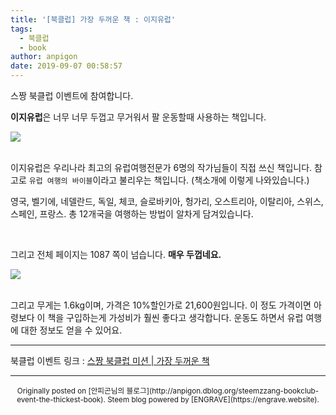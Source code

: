 ```yaml
---
title: '[북클럽] 가장 두꺼운 책 : 이지유럽'
tags:
  - 북클럽
  - book
author: anpigon
date: 2019-09-07 00:58:57
---
```


스짱 북클럽 이벤트에 참여합니다. 

**이지유럽**은 너무 너무 두껍고 무거워서 팔 운동할때 사용하는 책입니다.

![](https://cdn.steemitimages.com/DQmbMYmCvwMvjGkN1XzHvMpZnpF4fNtf27nMDcAovrSjziU/20190907_003437.jpg)


<br>이지유럽은 우리나라 최고의 유럽여행전문가 6명의 작가님들이 직접 쓰신 책입니다. 참고로 `유럽 여행의 바이블`이라고 불리우는 책입니다. (책소개에 이렇게 나와있습니다.)

영국, 벨기에, 네델란드, 독일, 체코, 슬로바키아, 헝가리, 오스트리아, 이탈리아, 스위스, 스페인, 프랑스. 총 12개국을 여행하는 방법이 알차게 담겨있습니다.

<br>

그리고 전체 페이지는 1087 쪽이 넘습니다. **매우 두껍네요.**

![](https://cdn.steemitimages.com/DQmZCVspF5yhggu6Cr377riFo6XJMNo6EmFXRUviHsx5VVo/20190907_003613.jpg)

<br>그리고 무게는 1.6kg이며, 가격은 10%할인가로 21,600원입니다. 이 정도 가격이면 아령보다 이 책을 구입하는게 가성비가 훨씬 좋다고 생각합니다. 운동도 하면서 유럽 여행에 대한 정보도 얻을 수 있어요.



***

북클럽 이벤트 링크 : [스짱 북클럽 미션 | 가장 두꺼운 책](https://www.steemzzang.com/zzan/@book.club/7wkzm3-or)

***
<center><sup>Originally posted on [안피곤님의 블로그](http://anpigon.dblog.org/steemzzang-bookclub-event-the-thickest-book). Steem blog powered by [ENGRAVE](https://engrave.website).</sup></center>